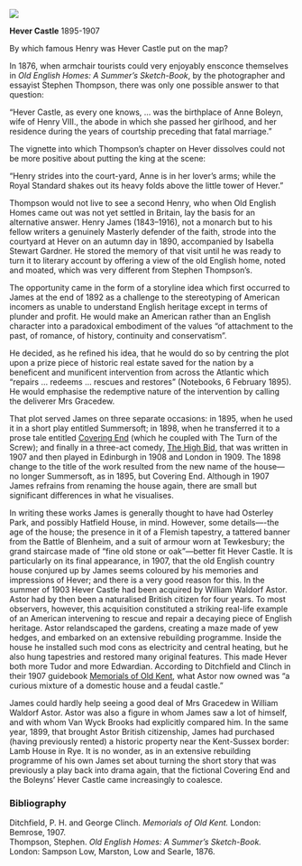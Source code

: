 <a href="https://dev.visual-essays.app"><img src="https://dev-visual-essays.netlify.app/images/ve-button.png"></a> <param ve-config title="Henry James (1863-1916)" author="Dr Peter Merchant" layout="vtl" banner="https://upload.wikimedia.org/wikipedia/commons/1/1d/David_Cox_Jnr_-_Cox-Jnr-98091_-_Hever_Castle_-_circa_1850.jpg">

<param ve-entity eid="Q1132683" aliases="Hever Castle">
<param ve-entity eid="Q97" aliases="Atlantic">
<param ve-entity eid="Q1441598" aliases="Osterley Park">
<param ve-entity eid="Q19813" aliases="Hatfield House">
<param ve-entity eid="Q514914" aliases="Blenheim">
<param ve-entity eid="Q1000717" aliases="Tewkesbury">
<param ve-entity eid="Q1020800" aliases="Rye">

**Hever Castle** 1895-1907
<param ve-image url="https://upload.wikimedia.org/wikipedia/commons/0/04/Cox-Jnr-98093_-_Hever_Castle_from_the_Moat_-_circa_1850.jpg" label="Cox-Jnr-98093 - Hever Castle from the Moat - circa 1850.jpg" attribution="David Cox Jr., Public domain, via Wikimedia Commons">

By which famous Henry was Hever Castle put on the map? 

In 1876, when armchair tourists could very enjoyably ensconce themselves in _Old English Homes: A Summer’s Sketch-Book_, by the photographer and essayist Stephen Thompson, there was only one possible answer to that question:
<param ve-map primary center="Q1132683" zoom="10"> 

“Hever Castle, as every one knows, … was the birthplace of Anne Boleyn, wife of Henry VIII., the abode in which she passed her girlhood, and her residence during the years of courtship preceding that fatal marriage.” 
<param ve-image url="https://upload.wikimedia.org/wikipedia/commons/f/f2/Anne_boleyn.jpg" label="Anne boleyn.jpg" attribution="National Portrait Gallery, Public domain, via Wikimedia Commons">

The vignette into which Thompson’s chapter on Hever dissolves could not be more positive about putting the king at the scene: 

“Henry strides into the court-yard, Anne is in her lover’s arms; while the Royal Standard shakes out its heavy folds above the little tower of Hever.”
<param ve-image url="https://upload.wikimedia.org/wikipedia/commons/f/f9/After_Hans_Holbein_the_Younger_-_Portrait_of_Henry_VIII_-_Google_Art_Project.jpg" label="After Hans Holbein the Younger - Portrait of Henry VIII - Google Art Project.jpg" attribution="After Hans Holbein, Public domain, via Wikimedia Commons">

Thompson would not live to see a second Henry, who when Old English Homes came out was not yet settled in Britain, lay the basis for an alternative answer. Henry James (1843–1916), not a monarch but to his fellow writers a genuinely Masterly defender of the faith, strode into the courtyard at Hever on an autumn day in 1890, accompanied by Isabella Stewart Gardner. He stored the memory of that visit until he was ready to turn it to literary account by offering a view of the old English home, noted and moated, which was very different from Stephen Thompson’s.
<param ve-image url="https://upload.wikimedia.org/wikipedia/commons/2/2e/Zorn%2C_Anders_-_Isabella_Stewart_Gardner_in_Venice_-_1894.jpg" label="Zorn, Anders - Isabella Stewart Gardner in Venice - 1894.jpg" attribution="Anders Zorn, Public domain, via Wikimedia Commons">

The opportunity came in the form of a storyline idea which first occurred to James at the end of 1892 as a challenge to the stereotyping of American incomers as unable to understand English heritage except in terms of plunder and profit. He would make an American rather than an English character into a paradoxical embodiment of the values “of attachment to the past, of romance, of history, continuity and conservatism”. 

He decided, as he refined his idea, that he would do so by centring the plot upon a prize piece of historic real estate saved for the nation by a beneficent and munificent intervention from across the Atlantic which “repairs … redeems … rescues and restores” (Notebooks, 6 February 1895). He would emphasise the redemptive nature of the intervention by calling the deliverer Mrs Gracedew.
<param ve-map primary center="Q97" zoom="10">

That plot served James on three separate occasions: in 1895, when he used it in a short play entitled Summersoft; in 1898, when he transferred it to a prose tale entitled [Covering End](https://en.wikisource.org/w/index.php?title=Special:ElectronPdf&page=Covering+End&action=show-download-screen) (which he coupled with The Turn of the Screw); and finally in a three-act comedy, [The High Bid](https://www.theguardian.com/stage/2020/aug/10/forgotten-plays-no-11-the-high-bid-1908-by-henry-james), that was written in 1907 and then played in Edinburgh in 1908 and London in 1909. The 1898 change to the title of the work resulted from the new name of the house—no longer Summersoft, as in 1895, but Covering End. Although in 1907 James refrains from renaming the house again, there are small but significant differences in what he visualises.

In writing these works James is generally thought to have had Osterley Park, and possibly Hatfield House, in mind. However, some details—-the age of the house; the presence in it of a Flemish tapestry, a tattered banner from the Battle of Blenheim, and a suit of armour worn at Tewkesbury; the grand staircase made of “fine old stone or oak”—better fit Hever Castle. It is particularly on its final appearance, in 1907, that the old English country house conjured up by James seems coloured by his memories and impressions of Hever; and there is a very good reason for this. In the summer of 1903 Hever Castle had been acquired by William Waldorf Astor. Astor had by then been a naturalised British citizen for four years. To most observers, however, this acquisition constituted a striking real-life example of an American intervening to rescue and repair a decaying piece of English heritage. Astor relandscaped the gardens, creating a maze made of yew hedges, and embarked on an extensive rebuilding programme. Inside the house he installed such mod cons as electricity and central heating, but he also hung tapestries and restored many original features. This made Hever both more Tudor and more Edwardian. According to Ditchfield and Clinch in their 1907 guidebook [Memorials of Old Kent](https://openlibrary.org/books/OL7122534M/Memorials_of_old_Kent), what Astor now owned was “a curious mixture of a domestic house and a feudal castle.”
<param ve-map primary center="Q1441598" zoom="10">
<param ve-map primary center="Q19813" zoom="10">
<param ve-map primary center="Q514914" zoom="10">
<param ve-map primary center="Q1000717" zoom="10">
<param ve-map primary center="Q1132683" zoom="10">
<param ve-image url="https://upload.wikimedia.org/wikipedia/commons/7/77/A_Garden_In_Osterley_Park_-_London._%2836959321775%29.jpg" label="A Garden In Osterley Park - London. (36959321775).jpg" attribution="Jim Linwood from London, CC BY 2.0, via Wikimedia Commons">
<param ve-image url="https://upload.wikimedia.org/wikipedia/commons/e/e7/Hatfield_House.jpg" label=" Hatfield House.jpg" attribution=" Allan Engelhardt, CC BY-SA 2.0, via Wikimedia Commons">
<param ve-image url="https://upload.wikimedia.org/wikipedia/commons/3/3b/The_Battle_of_Blenheim.jpg" label="The Battle of Blenheim.jpg" attribution="J. M. Jopling, Public domain, via Wikimedia Commons">

James could hardly help seeing a good deal of Mrs Gracedew in William Waldorf Astor. Astor was also a figure in whom James saw a lot of himself, and with whom Van Wyck Brooks had explicitly compared him. In the same year, 1899, that brought Astor British citizenship, James had purchased (having previously rented) a historic property near the Kent-Sussex border: Lamb House in Rye. It is no wonder, as in an extensive rebuilding programme of his own James set about turning the short story that was previously a play back into drama again, that the fictional Covering End and the Boleyns’ Hever Castle came increasingly to coalesce.
<param ve-map primary center="Q1020800" zoom="10">
<param ve-image url="https://upload.wikimedia.org/wikipedia/commons/f/f0/William_Waldorf_Astor.jpg" label="William Waldorf Astor.jpg" attribution="Bain News Service, publisher, Public domain, via Wikimedia Commons">
<param ve-image url="https://upload.wikimedia.org/wikipedia/commons/8/84/Lamb_House_Rye_%284910233302%29.jpg" label="Lamb House Rye (4910233302).jpg" attribution="Tony Hisgett from Birmingham, UK, CC BY 2.0, via Wikimedia Commons">

### Bibliography 
Ditchfield, P. H. and George Clinch. _Memorials of Old Kent._ London: Bemrose, 1907.   
Thompson, Stephen. _Old English Homes: A Summer’s Sketch-Book._ London: Sampson Low, Marston, Low and Searle, 1876.

